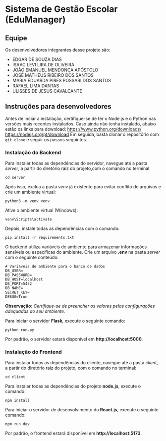# Sistema de Gestão Escolar (EduManager)
## Equipe
Os desenvolvedores integrantes desse projeto são: 
- EDGAR DE SOUZA DIAS
- ISAAC LEVI LIRA DE OLIVEIRA
- JOÃO EMANUEL MENDONÇA APÓSTOLO
- JOSÉ MATHEUS RIBEIRO DOS SANTOS
- MARIA EDUARDA PIRES POSSARI DOS SANTOS
- RAFAEL LIMA DANTAS
- ULISSES DE JESUS CAVALCANTE

## Instruções para desenvolvedores

Antes de inciar a instalação, certifique-se de ter o Node.js e o Python nas versões mais recentes instalados. Caso ainda não tenha instalado, abaixo estão os links para download:
https://www.python.org/downloads/
https://nodejs.org/pt/download
Em seguida, basta clonar o repositório com `git clone` e seguir os passos seguintes.

### Instalação do Backend

Para instalar todas as dependências do servidor, navegue até a pasta *server*, a partir do diretório raíz do projeto,com o comando no terminal:
```
cd server
```
Após isso, exclua a pasta *venv* já existente para evitar conflito de arquivos e crie um ambiente virtual:
```
python3 -m venv venv
```
Ative o ambiente virtual (Windows):
```
venv\Scripts\activate
```
Depois, instale todas as dependências com o comando:
```
pip install -r requirements.txt
```
O backend utiliza variáveis de ambiente para armazenar informações sensíveis ou específicas do ambiente. Crie um arquivo **.env** na pasta *server* com o seguinte conteúdo:
```
# Variáveis de ambiente para o banco de dados
DB_USER=
DB_PASSWORD=
DB_HOST=localhost
DB_PORT=5432
DB_NAME=
SECRET_KEY=
DEBUG=True
```
**Observação:** *Certifique-se de preencher os valores pelas configurações adequadas ao seu ambiente.*

Para iniciar o servidor **Flask**, execute o seguinte comando:
```
python run.py
```
Por padrão, o servidor estará disponível em **http://localhost:5000**.

### Instalação do Frontend
Para instalar todas as dependências do cliente, navegue até a pasta *client*, a partir do diretório raíz do projeto, com o comando no terminal:
```
cd client
```
Para instalar todas as dependências do projeto **node.js**, execute o comando:
```
npm install
```
Para iniciar o servidor de desenvolvimento do **React.js**, execute o seguinte comando:
```
npm run dev
```
Por padrão, o frontend estará disponível em **http://localhost:5173**.
